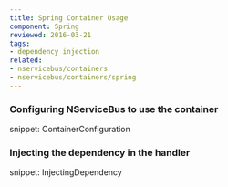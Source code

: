 ```yaml
---
title: Spring Container Usage
component: Spring
reviewed: 2016-03-21
tags:
- dependency injection
related:
- nservicebus/containers
- nservicebus/containers/spring
---
```


### Configuring NServiceBus to use the container

snippet: ContainerConfiguration


### Injecting the dependency in the handler

snippet: InjectingDependency